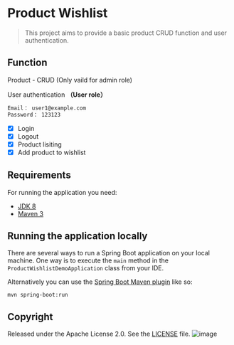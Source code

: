 # Product Wishlist

> This project aims to provide a basic product CRUD function and user authentication.



## Function

Product - CRUD (Only vaild for admin role)

User authentication **（User role）**

```bash
Email： user1@example.com
Password： 123123
```

- [x] Login
- [x] Logout
- [x] Product lisiting
- [x] Add product to wishlist

## Requirements

For running the application you need:

- [JDK 8](http://www.oracle.com/technetwork/java/javase/downloads/jdk8-downloads-2133151.html)
- [Maven 3](https://maven.apache.org)

## Running the application locally

There are several ways to run a Spring Boot application on your local machine. One way is to execute the `main` method in the `ProductWishlistDemoApplication` class from your IDE.

Alternatively you can use the [Spring Boot Maven plugin](https://docs.spring.io/spring-boot/docs/current/reference/html/build-tool-plugins-maven-plugin.html) like so:

```shell
mvn spring-boot:run
```

## Copyright

Released under the Apache License 2.0. See the [LICENSE](https://github.com/codecentric/springboot-sample-app/blob/master/LICENSE) file.
![image](https://github.com/Alanw2023/ProductWishlistDemo_Backend/assets/137785375/5887afdb-af01-4fb1-b4a2-ad2a7bf42dfe)
